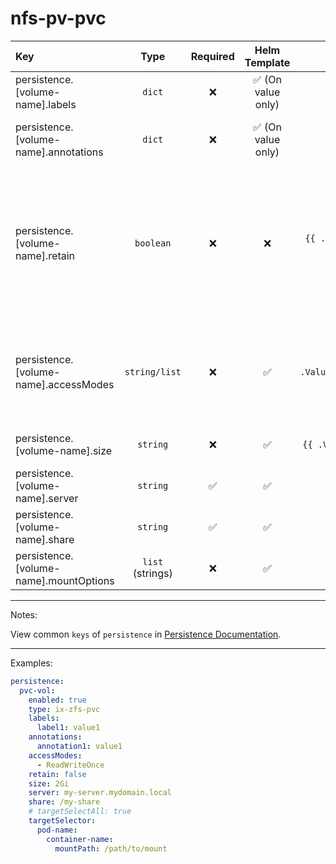 # nfs-pv-pvc

| Key                                    |       Type       | Required |   Helm Template    |                        Default                         | Description                                                                                                                      |
| :------------------------------------- | :--------------: | :------: | :----------------: | :----------------------------------------------------: | :------------------------------------------------------------------------------------------------------------------------------- |
| persistence.[volume-name].labels       |      `dict`      |    ❌    | ✅ (On value only) |                          `{}`                          | Additional labels for persistence                                                                                                |
| persistence.[volume-name].annotations  |      `dict`      |    ❌    | ✅ (On value only) |                          `{}`                          | Additional annotations for persistence                                                                                           |
| persistence.[volume-name].retain       |    `boolean`     |    ❌    |         ❌         |   `{{ .Values.global.fallbackDefaults.pvcRetain }}`    | Define wether the to add helm annotation to retain resource on uninstall (Middleware should also retain it when deleting the NS) |
| persistence.[volume-name].accessModes  |  `string/list`   |    ❌    |         ✅         | `{{ .Values.global.fallbackDefaults.pvcAccessModes }}` | Define the accessModes of the PVC, if it's single can be defined as a string, multiple as a list                                 |
| persistence.[volume-name].size         |     `string`     |    ❌    |         ✅         |    `{{ .Values.global.fallbackDefaults.pvcSize }}`     | Define the size of the PVC                                                                                                       |
| persistence.[volume-name].server       |     `string`     |    ✅    |         ✅         |                          `""`                          | Define NFS Server                                                                                                                |
| persistence.[volume-name].share        |     `string`     |    ✅    |         ✅         |                          `""`                          | Define NFS Share (Must start with `/`)                                                                                           |
| persistence.[volume-name].mountOptions | `list` (strings) |    ❌    |         ✅         |                          `[]`                          | Define mount options for the CSI                                                                                                 |

---

Notes:

View common `keys` of `persistence` in [Persistence Documentation](README.md).

---

Examples:

```yaml
persistence:
  pvc-vol:
    enabled: true
    type: ix-zfs-pvc
    labels:
      label1: value1
    annotations:
      annotation1: value1
    accessModes:
      - ReadWriteOnce
    retain: false
    size: 2Gi
    server: my-server.mydomain.local
    share: /my-share
    # targetSelectAll: true
    targetSelector:
      pod-name:
        container-name:
          mountPath: /path/to/mount
```
